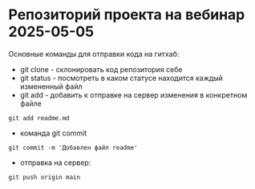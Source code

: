 # Репозиторий проекта на вебинар 2025-05-05
Основные команды для отправки кода на гитхаб:
- git clone - склонировать код репозитория себе
- git status - посмотреть в каком статусе находится каждый измененный файл
- git add - добавить к отправке на сервер изменения в конкретном файле
```
git add readme.md
```
- команда git commit
```
git commit -m 'Добавлен файл readme'
```
- отправка на сервер:
```
git push origin main
```
